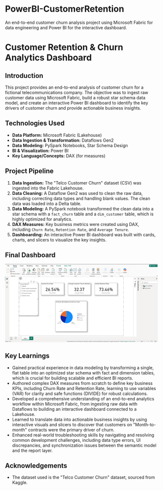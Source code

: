 # PowerBI-CustomerRetention
An end-to-end customer churn analysis project using Microsoft Fabric for data engineering and Power BI for the interactive dashboard.
# Customer Retention & Churn Analytics Dashboard

## Introduction

This project provides an end-to-end analysis of customer churn for a fictional telecommunications company. The objective was to ingest raw customer data using Microsoft Fabric, build a robust star schema data model, and create an interactive Power BI dashboard to identify the key drivers of customer churn and provide actionable business insights.

## Technologies Used

* **Data Platform:** Microsoft Fabric (Lakehouse)
* **Data Ingestion & Transformation:** Dataflows Gen2
* **Data Modeling:** PySpark Notebooks, Star Schema Design
* **BI & Visualization:** Power BI
* **Key Language/Concepts:** DAX (for measures)

## Project Pipeline

1.  **Data Ingestion:** The "Telco Customer Churn" dataset (CSV) was ingested into the Fabric Lakehouse.
2.  **Data Cleaning:** A Dataflow Gen2 was used to clean the raw data, including correcting data types and handling blank values. The clean data was loaded into a Delta table.
3.  **Data Modeling:** A PySpark notebook transformed the clean data into a star schema with a `fact_churn` table and a `dim_customer` table, which is highly optimized for analytics.
4.  **DAX Measures:** Key business metrics were created using DAX, including `Churn Rate`, `Retention Rate`, and `Average Tenure`.
5.  **Dashboarding:** An interactive Power BI dashboard was built with cards, charts, and slicers to visualize the key insights.

## Final Dashboard

![Dashboard Screenshot](Customer-Retention-Dashboard.png)

## Key Learnings

* Gained practical experience in data modeling by transforming a single, flat table into an optimized star schema with fact and dimension tables, which is crucial for building scalable and efficient BI reports.
* Authored complex DAX measures from scratch to define key business KPIs, including Churn Rate and Retention Rate, learning to use variables (VAR) for clarity and safe functions (DIVIDE) for robust calculations.
* Developed a comprehensive understanding of an end-to-end analytics workflow within Microsoft Fabric, from ingesting raw data with Dataflows to building an interactive dashboard connected to a Lakehouse.
* Learned to translate data into actionable business insights by using interactive visuals and slicers to discover that customers on "Month-to-month" contracts were the primary driver of churn.
* Enhanced real-world troubleshooting skills by navigating and resolving common development challenges, including data type errors, UI discrepancies, and synchronization issues between the semantic model and the report layer.


## Acknowledgements

* The dataset used is the "Telco Customer Churn" dataset, sourced from Kaggle.
